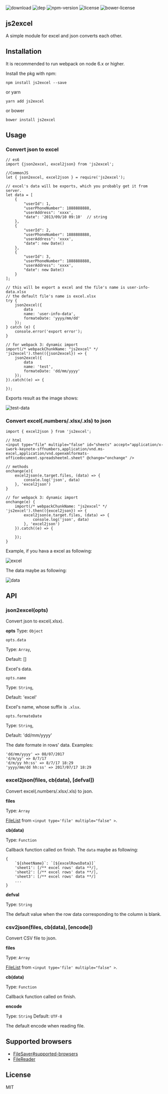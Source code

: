 ![download](https://img.shields.io/npm/dt/js2excel.svg) ![dep](https://img.shields.io/david/dwqs/js2excel.svg) ![npm-version](https://img.shields.io/npm/v/js2excel.svg) ![license](https://img.shields.io/npm/l/js2excel.svg) ![bower-license](https://img.shields.io/bower/l/js2excel.svg)

## js2excel
A simple module for excel and json converts each other.

## Installation

It is recommended to run webpack on node 6.x or higher.

Install the pkg with npm:

```
npm install js2excel --save
```

or yarn

```
yarn add js2excel
```

or bower

```
bower install js2excel
```

## Usage

### Convert json to excel
```
// es6
import {json2excel, excel2json} from 'js2excel';

//CommonJS
let { json2excel, excel2json } = require('js2excel');

// excel's data will be exports, which you probably get it from server.
let data = [
    {
        "userId": 1,
        "userPhoneNumber": 1888888888,
        "userAddress": 'xxxx',
        "date": '2013/09/10 09:10'  // string
    },
    {
        "userId": 2,
        "userPhoneNumber": 1888888888,
        "userAddress": 'xxxx',
        "date": new Date()
    },
    {
        "userId": 3,
        "userPhoneNumber": 1888888888,
        "userAddress": 'xxxx',
        "date": new Date()
    }
];

// this will be export a excel and the file's name is user-info-data.xlsx
// the default file's name is excel.xlsx
try {
    json2excel({
        data
        name: 'user-info-data',
        formateDate: 'yyyy/mm/dd'
    });
} catch (e) {
    console.error('export error');
}

// for webpack 3: dynamic import
import(/* webpackChunkName: "js2excel" */ 'js2excel').then(({json2excel}) => {
    json2excel({
        data
        name: 'test',
        formateDate: 'dd/mm/yyyy'
    });
}).catch((e) => {

});
```
Exports result as the image shows:

![test-data](https://sfault-image.b0.upaiyun.com/148/574/1485742647-5961130140811_articlex)

### Convert excel(.numbers/.xlsx/.xls) to json
```
import { excel2json } from 'js2excel';

// html
<input type="file" multiple="false" id="sheets" accept="application/x-iwork-keynote-sffnumbers,application/vnd.ms-excel,application/vnd.openxmlformats-officedocument.spreadsheetml.sheet" @change="onchange" />

// methods
onchange(e){
    excel2json(e.target.files, (data) => {
        console.log('json', data)
    }, 'excel2json')
}

// for webpack 3: dynamic import
onchange(e) {
    import(/* webpackChunkName: "js2excel" */ 'js2excel').then(({excel2json}) => {
        excel2json(e.target.files, (data) => {
            console.log('json', data)
        }, 'excel2json')
    }).catch((e) => {

    });
}
```
Example, if you hava a excel as following:

![excel](https://sfault-image.b0.upaiyun.com/411/420/4114209136-5960fa90e8e6d_articlex)

The data maybe as following:

![data](https://sfault-image.b0.upaiyun.com/314/083/3140838997-5960fabf7c7b0_articlex)

## API

### json2excel(opts)
Convert json to excel(.xlsx).

**opts**
Type: `Object`

`opts.data`

Type: `Array`,

Default: []

Excel's  data.

`opts.name`

Type: `String`,

Default: 'excel'

Excel's name, whose suffix is `.xlsx`.

`opts.formateDate`

Type: `String`,

Default: 'dd/mm/yyyy'

The date formate in rows' data. Examples:

```
'dd/mm/yyyy' => 08/07/2017
'd/m/yy' => 8/7/17
'd/m/yy hh:ss' => 8/7/17 18:29
'yyyy/mm/dd hh:ss' => 2017/07/17 18:29
```

### excel2json(files, cb(data), [defval])
Convert excel(.numbers/.xlsx/.xls) to json.

**files**

Type: `Array`

[FileList](https://developer.mozilla.org/en-US/docs/Web/API/FileList) from `<input type='file' multiple="false" >`.

**cb(data)**

Type: `Function`

Callback function called on finish. The `data` maybe as following:

```
{   
    `${sheetName}`: `[${excelRowsData}]`
    'sheet1': [/** excel rows' data **/],
    'sheet2': [/** excel rows' data **/],
    'sheet3': [/** excel rows' data **/]
    ...
}
```

**defval**

Type: `String`

The default value when the row data corresponding to the column is blank.

### csv2json(files, cb(data), [encode])
Convert CSV file to json.

**files**

Type: `Array`

[FileList](https://developer.mozilla.org/en-US/docs/Web/API/FileList) from `<input type='file' multiple="false" >`.

**cb(data)**

Type: `Function`

Callback function called on finish.

**encode**

Type: `String`
Default: `UTF-8`

The default encode when reading file.

## Supported browsers
* [FileSaver#supported-browsers](https://github.com/eligrey/FileSaver.js#supported-browsers)
* [FileReader](https://caniuse.com/#search=FileReader)

## License
MIT
